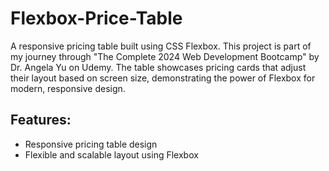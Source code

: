# Flexbox-Price-Table
A responsive pricing table built using CSS Flexbox. This project is part of my journey through "The Complete 2024 Web Development Bootcamp" by Dr. Angela Yu on Udemy. The table showcases pricing cards that adjust their layout based on screen size, demonstrating the power of Flexbox for modern, responsive design.
## Features:
- Responsive pricing table design
- Flexible and scalable layout using Flexbox
